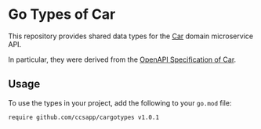 # Go Types of Car
This repository provides shared data types for the [Car](https://github.com/ccsapp/Car) domain microservice API.

In particular, they were derived from the
[OpenAPI Specification of Car](https://github.com/ccsapp/CarDesign/blob/main/openapi.yaml).

## Usage
To use the types in your project, add the following to your `go.mod` file:
```
require github.com/ccsapp/cargotypes v1.0.1
```

